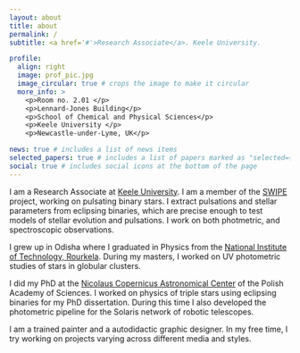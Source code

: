 ```yaml
---
layout: about
title: about
permalink: /
subtitle: <a href='#'>Research Associate</a>. Keele University. 

profile:
  align: right
  image: prof_pic.jpg
  image_circular: true # crops the image to make it circular
  more_info: >
    <p>Room no. 2.01 </p>
    <p>Lennard-Jones Building</p>
    <p>School of Chemical and Physical Sciences</p>
    <p>Keele University </p>
    <p>Newcastle-under-Lyme, UK</p>

news: true # includes a list of news items
selected_papers: true # includes a list of papers marked as "selected={true}"
social: true # includes social icons at the bottom of the page
---
```


I am a Research Associate at [Keele University](https://www.keele.ac.uk/scps/physicsandastrophysics/ourpeople/). I am a member of the [SWIPE](https://www.astro.keele.ac.uk/jkt/swipe/) project, working on pulsating binary stars. I extract pulsations and stellar parameters from eclipsing binaries, which are precise enough to test models of stellar evolution and pulsations. I work on both photmetric, and spectroscopic observations.   

I grew up in Odisha where I graduated  in Physics from the [National Institute of Technology, Rourkela](https://www.nitrkl.ac.in/). During my masters, I worked on UV photometric studies of stars in globular clusters.

I did my PhD at the [Nicolaus Copernicus Astronomical Center](https://www.camk.edu.pl/en/) of the Polish Academy of Sciences. I worked on physics of triple stars using eclipsing binaries for my PhD dissertation. During this time I also developed the photometric pipeline for the Solaris network of robotic telescopes. 

I am a trained painter and a autodidactic graphic designer. In my free time, I try working on projects varying across different media and styles. 

